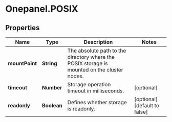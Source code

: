 # Onepanel.POSIX

## Properties
Name | Type | Description | Notes
------------ | ------------- | ------------- | -------------
**mountPoint** | **String** | The absolute path to the directory where the POSIX storage is mounted on the cluster nodes.  | 
**timeout** | **Number** | Storage operation timeout in milliseconds. | [optional] 
**readonly** | **Boolean** | Defines whether storage is readonly. | [optional] [default to false]


